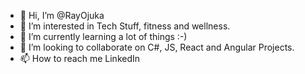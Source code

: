 - 👋 Hi, I’m @RayOjuka
- 👀 I’m interested in Tech Stuff, fitness and wellness.
- 🌱 I’m currently learning a lot of things :-) 
- 💞️ I’m looking to collaborate on C#, JS, React and Angular Projects.
- 📫 How to reach me LinkedIn

<!---
RayOjuka/RayOjuka is a ✨ special ✨ repository because its `README.md` (this file) appears on your GitHub profile.
You can click the Preview link to take a look at your changes.
--->
